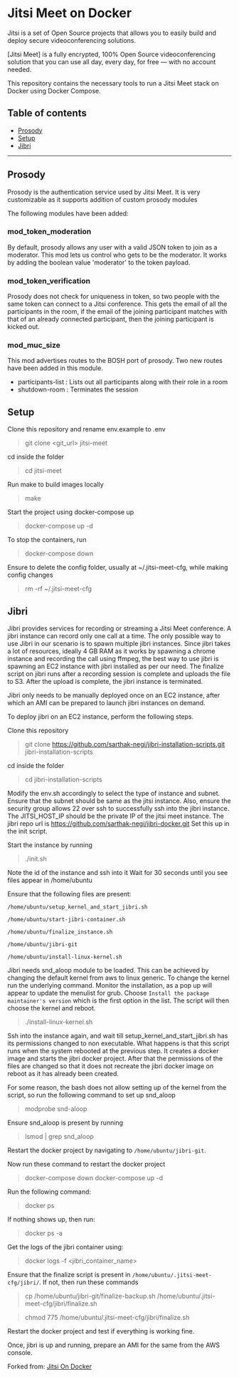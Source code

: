 # Jitsi Meet on Docker

Jitsi is a set of Open Source projects that allows you to easily build and deploy secure
videoconferencing solutions.

[Jitsi Meet] is a fully encrypted, 100% Open Source videoconferencing solution that you can use
all day, every day, for free — with no account needed.

This repository contains the necessary tools to run a Jitsi Meet stack on Docker using
Docker Compose.

## Table of contents

* [Prosody](#prosody)
* [Setup](#setup)
* [Jibri](#jibri)

<hr />

## Prosody

Prosody is the authentication service used by Jitsi Meet.
It is very customizable as it supports addition of custom prosody modules

The following modules have been added:

### mod_token_moderation

By default, prosody allows any user with a valid JSON token to join as a moderator.
This mod lets us control who gets to be the moderator. It works by adding the boolean
value 'moderator' to the token payload.

### mod_token_verification

Prosody does not check for uniqueness in token, so two people with the same token can
connect to a Jitsi conference. This gets the email of all the participants in the room,
if the email of the joining participant matches with that of an already connected
participant, then the joining participant is kicked out.

### mod_muc_size

This mod advertises routes to the BOSH port of prosody. Two new routes have been added
in this module.

* participants-list : Lists out all participants along with their role in a room
* shutdown-room : Terminates the session

## Setup

Clone this repository and rename env.example to .env
> git clone <git_url> jitsi-meet

cd inside the folder
> cd jitsi-meet

Run make to build images locally
> make

Start the project using docker-compose up
> docker-compose up -d

To stop the containers, run
> docker-compose down

Ensure to delete the config folder, usually at ~/.jitsi-meet-cfg, while making config changes
> rm -rf ~/.jitsi-meet-cfg

## Jibri

Jibri provides services for recording or streaming a Jitsi Meet conference.
A jibri instance can record only one call at a time. The only possible way to use Jibri
in our scenario is to spawn multiple jibri instances. Since jibri takes a lot of resources,
ideally 4 GB RAM as it works by spawning a chrome instance and recording the call using
ffmpeg, the best way to use jibri is spawning an EC2 instance with jibri installed as per our
need. The finalize script on jibri runs after a recording session is complete and uploads
the file to S3. After the upload is complete, the jibri instance is terminated. 

Jibri only needs to be manually deployed once on an EC2 instance, after which an AMI can be prepared
to launch jibri instances on demand. 

To deploy jibri on an EC2 instance, perform the following steps.

Clone this repository
> git clone https://github.com/sarthak-negi/jibri-installation-scripts.git jibri-installation-scripts

cd inside the folder
> cd jibri-installation-scripts

Modify the env.sh accordingly to select the type of instance and subnet. Ensure that
the subnet should be same as the jitsi instance. Also, ensure the security group allows 22
over ssh to successfully ssh into the jibri instance. The JITSI_HOST_IP should be the
private IP of the jitsi meet instance.
The jibri repo url is https://github.com/sarthak-negi/jibri-docker.git
Set this up in the init script.

Start the instance by running
> ./init.sh

Note the id of the instance and ssh into it
Wait for 30 seconds until you see files appear in /home/ubuntu

Ensure that the following files are present:

```
/home/ubuntu/setup_kernel_and_start_jibri.sh

/home/ubuntu/start-jibri-container.sh

/home/ubuntu/finalize_instance.sh

/home/ubuntu/jibri-git

/home/ubuntu/install-linux-kernel.sh
```

Jibri needs snd_aloop module to be loaded. This can be achieved by changing the default
kernel from aws to linux generic. To change the kernel run the underlying command.
Monitor the installation, as a pop up will appear to update the menulist for grub. Choose
`Install the package maintainer's version` which is the first option in the list. The script
will then choose the kernel and reboot.
> ./install-linux-kernel.sh

Ssh into the instance again, and wait till setup_kernel_and_start_jibri.sh has its permissions
changed to non executable. What happens is that this script runs when the system rebooted at the
previous step. It creates a docker image and starts the jibri docker project. After that the
permissions of the files are changed so that it does not recreate the jibri docker image on
reboot as it has already been created. 

For some reason, the bash does not allow setting up of the kernel from the script,
so run the following command to set up snd_aloop

> modprobe snd-aloop

Ensure snd_aloop is present by running
> lsmod | grep snd_aloop

Restart the docker project by navigating to `/home/ubuntu/jibri-git`.

Now run these command to restart the docker project
> docker-compose down
> docker-compose up -d

Run the following command:
> docker ps

If nothing shows up, then run:
> docker ps -a

Get the logs of the jibri container using:
> docker logs -f <jibri_container_name>

Ensure that the finalize script is present in `/home/ubuntu/.jitsi-meet-cfg/jibri/`.
If not, then run these commands
> cp /home/ubuntu/jibri-git/finalize-backup.sh /home/ubuntu/.jitsi-meet-cfg/jibri/finalize.sh

> chmod 775 /home/ubuntu/.jitsi-meet-cfg/jibri/finalize.sh

Restart the docker project and test if everything is working fine.

Once, jibri is up and running, prepare an AMI for the same from the AWS console.

Forked from:
[Jitsi On Docker](https://github.com/jitsi/docker-jitsi-meet)

